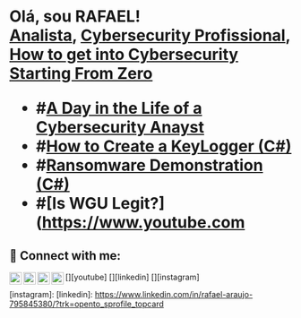 <h1>Olá, sou RAFAEL! <br/><a href="https://github.com/joshmadakor1">Analista</a>, <a href="https://www.linkedin.com/in/meulink/">Cybersecurity Profissional</a>, <a href="https://>YouTuber</a></h1>

<h2>👨‍💻 :</h2>
- <b></b>
 
- <b>Python</b>
<h2>📺 Popular YouTube Videos</h2>

 <!-- Este é um comentário em HTML -->
[How to get into Cybersecurity Starting From Zero](https://)
- #[A Day in the Life of a Cybersecurity Anayst](https://)
- #[How to Create a KeyLogger (C#)](https://www.youtube.com/)
- #[Ransomware Demonstration (C#)](https://www.youtube.com)
- #[Is WGU Legit?](https://www.youtube.com

<h2> 🤳 Connect with me:</h2>

[<img align="left" alt="JoshMadakor | YouTube" width="22px" src="https://cdn.jsdelivr.net/npm/simple-icons@v3/icons/youtube.svg" />][youtube]
[<img align="left" alt="JoshMadakor | Twitter" width="22px" src="https://cdn.jsdelivr.net/npm/simple-icons@v3/icons/twitter.svg" />][twitter]
[<img align="left" alt="JoshMadakor | LinkedIn" width="22px" src="https://cdn.jsdelivr.net/npm/simple-icons@v3/icons/linkedin.svg" />][linkedin]
[<img align="left" alt="JoshMadakor | Instagram" width="22px" src="https://cdn.jsdelivr.net/npm/simple-icons@v3/icons/instagram.svg" />][instagram]

[twitter]: 
[youtube]: 
[instagram]: 
[linkedin]: https://www.linkedin.com/in/rafael-araujo-795845380/?trk=opento_sprofile_topcard
<!--
**joshmadakor1/joshmadakor1** is a ✨ _special_ ✨ repository because its `README.md` (this file) appears on your GitHub profile.

Here are some ideas to get you started:

- 🔭 I’m currently working on ...
- 🌱 I’m currently learning ...
- 👯 I’m looking to collaborate on ...
- 🤔 I’m looking for help with ...
- 💬 Ask me about ...
- 📫 How to reach me: ...
- 😄 Pronouns: ...
- ⚡ Fun fact: ...
-->
